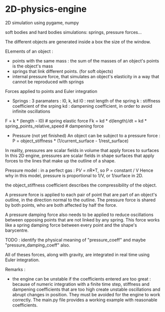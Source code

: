 # 2D-physics-engine

2D simulation using pygame, numpy

soft bodies and hard bodies simulations:
springs, pressure forces...

The different objects are generated inside a box the size of the window.

ELements of an object :
- points with the same mass : the sum of the masses of an object's points is the object's mass
- springs that link different points. (for soft objects)
- internal pressure force, that simulates an object's elasticity in a way that cannot be reproduced with springs

Forces applied to points and Euler integration

- Springs : 3 paramaters : l0, k, kd
l0 : rest length of the spring
k : stiffness coefficient of the srping
kd : dampening coefficient, in order to avoid infinite oscillations

F = k * (length - l0)  # spring elastic force
Fk = kd * d(length)/dt = kd * spring_points_relative_speed  # dampening force

- Pressure (not yet finished)
An object can be subject to a pressure force :
P = object_stiffness * (1/current_surface - 1/rest_surface)

In reality, pressures are scalar fields in volume that apply forces to surfaces
In this 2D engine, pressures are scalar fields in shape surfaces that apply forces to the lines that make up the outline of a shape.

Pressure model : in a perfect gas : P*V = n*R*T, so P = constant / V
Hence why in this model, pressure is proportional to 1/V, or 1/surface in 2D.

the object_stiffness coefficient describes the compressibility of the object.

A pressure force is applied to each pair of point that are part of an object's outline, in the direction normal to the outline. The pressure force is shared by both points, who are both affected by half the force.

A pressure damping force also needs to be applied to reduce oscillations between opposing points that are not
linked by any spring. This force works like a spring damping force between every point and the shape's barycentre.

TODO : identify the physical meaning of "pressure_coeff" and maybe "pressure_damping_coeff" also.

All of theses forces, along with gravity, are integrated in real time using Euler integration.

Remarks :
- the engine can be unstable if the coefficients entered are too great : because of numeric integration with a finite time step, stiffness and dampening coefficients that are too high create unstable oscillations and abrupt changes in position. They must be avoided for the engine to work correctly. The main.py file provides a working example with reasonable coefficients.


